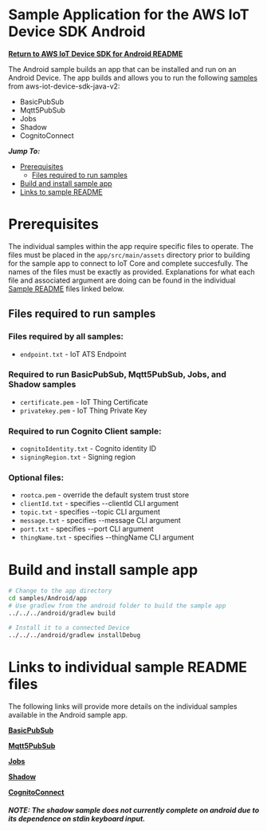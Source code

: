 # Sample Application for the AWS IoT Device SDK Android
[**Return to AWS IoT Device SDK for Android README**](../../documents/ANDROID.md)

The Android sample builds an app that can be installed and run on an Android Device. The app builds and allows you
to run the following [samples](#links-to-individual-sample-readme-files) from aws-iot-device-sdk-java-v2:
* BasicPubSub
* Mqtt5PubSub
* Jobs
* Shadow
* CognitoConnect

*__Jump To:__*

* [Prerequisites](#prerequisites)
  * [Files required to run samples](#files-required-to-run-samples)
* [Build and install sample app](#build-and-install-sample-app)
* [Links to sample README](#links-to-individual-sample-readme-files)


# Prerequisites
The individual samples within the app require specific files to operate. The files must be placed in the
`app/src/main/assets` directory prior to building for the sample app to connect to IoT Core and complete
succesfully. The names of the files must be exactly as provided. Explanations for what each file and
associated argument are doing can be found in the individual [Sample README](#links-to-individual-sample-readme-files)
files linked below.

## Files required to run samples

### Files required by all samples:
* `endpoint.txt` - IoT ATS Endpoint

### Required to run BasicPubSub, Mqtt5PubSub, Jobs, and Shadow samples
* `certificate.pem` - IoT Thing Certificate
* `privatekey.pem` - IoT Thing Private Key

### Required to run Cognito Client sample:
* `cognitoIdentity.txt` - Cognito identity ID
* `signingRegion.txt` - Signing region

### Optional files:
* `rootca.pem` - override the default system trust store
* `clientId.txt` - specifies --clientId CLI argument
* `topic.txt` - specifies --topic CLI argument
* `message.txt` - specifies --message CLI argument
* `port.txt` - specifies --port CLI argument
* `thingName.txt` - specifies --thingName CLI argument

# Build and install sample app

``` sh
# Change to the app directory
cd samples/Android/app
# Use gradlew from the android folder to build the sample app
../../../android/gradlew build

# Install it to a connected Device
../../../android/gradlew installDebug
```

# Links to individual sample README files
The following links will provide more details on the individual samples available in the
Android sample app.

[**BasicPubSub**](../BasicPubSub/README.md)

[**Mqtt5PubSub**](../Mqtt5/PubSub/README.md)

[**Jobs**](../Jobs/README.md)

[**Shadow**](../Shadow/README.md)

[**CognitoConnect**](../CognitoConnect/README.md)

##### NOTE: The shadow sample does not currently complete on android due to its dependence on stdin keyboard input.